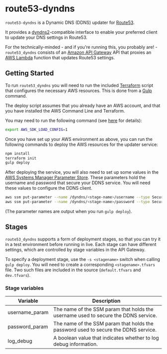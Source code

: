 # route53-dyndns

`route53-dyndns` is a Dynamic DNS (DDNS) updater for [Route53](https://aws.amazon.com/route53/).

It provides a [dyndns2](http://www.gosoftware.com.au/support/dyndns2_protocol.pdf)-compatible interface to enable your preferred client to update your DNS settings in Route53.

For the technically-minded - and if you're running this, you probably are! - `route53_dyndns` consists of an [Amazon API Gateway](https://aws.amazon.com/api-gateway/) API that proxies an [AWS Lambda](https://aws.amazon.com/lambda/) function that updates Route53 settings.

## Getting Started

To run `route53_dyndns` you will need to run the included [Terraform](https://www.terraform.io/) script that configures the necessary AWS resources. This is done from a [Gulp](https://gulpjs.com/) command.

The deploy script assumes that you already have an AWS account, and that you have installed the AWS Command Line and Terraform.

You may need to run the following command (see [here](https://stackoverflow.com/a/46250457/260213) for details):

```bash
export AWS_SDK_LOAD_CONFIG=1
```

Once you have set up your AWS environment as above, you can run the following commands to deploy the AWS resources for the updater service:

```bash
npm install
terraform init
gulp deploy
```

After deploying the service, you will also need to set up some values in the [AWS Systems Manager Parameter Store](https://docs.aws.amazon.com/systems-manager/latest/userguide/systems-manager-paramstore.html). These parameters hold the username and password that secure your DDNS service. You will need these values to configure the DDNS client.

```bash
aws ssm put-parameter --name /dyndns/<stage-name>/username --type SecureString --value <my-dns-username>
aws ssm put-parameter --name /dyndns/<stage-name>/password --type SecureString --value <my-dns-password>
```

(The parameter names are output when you run `gulp deploy`).

## Stages

`route53_dyndns` supports a form of deployment stages, so that you can try it in a test environment before running in live. Each stage can have different settings, which are controlled by stage variables in the API Gateway.

To specify a deployment stage, use the `-s <stagename>` switch when calling `gulp deploy`. You will need to create a corresponding `<stagename>.tfvars` file. Two such files are included in the source (`default.tfvars` and `dev.tfvars`).

### Stage variables

| Variable | Description |
|----------|-------------|
| username_param | The name of the SSM param that holds the username used to secure the DDNS service.|
| password_param | The name of the SSM param that holds the password used to secure the DDNS service.|
| log_debug | A boolean value that indicates whether to log debug information. |
